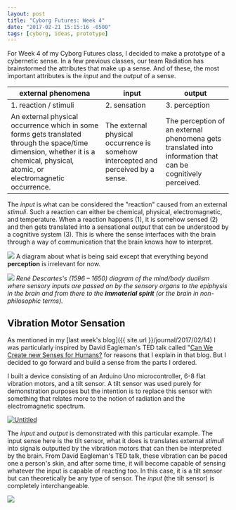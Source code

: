 ```yaml
---
layout: post
title: "Cyborg Futures: Week 4"
date: "2017-02-21 15:15:16 -0500"
tags: [cyborg, ideas, prototype]
---
```


For Week 4 of my Cyborg Futures class, I decided to make a prototype of a cybernetic sense. In a few previous classes, our team Radiation has brainstormed the attributes that make up a sense. And of these, the most important attributes is the *input* and the *output* of a sense.

external phenomena  |  input | output
--|---|--
1. reaction / stimuli   |  2. sensation |  3. perception
An external physical occurrence which in some forms gets translated through the space/time dimension, whether it is a chemical, physical, atomic, or electromagnetic occurrence.  |  The external physical occurrence is somehow intercepted and perceived by a sense. |  The perception of an external phenomena gets translated into information that can be cognitively perceived.

The *input* is what can be considered the "reaction" caused from an external *stimuli*. Such a reaction can either be chemical, physical, electromagnetic, and temperature. When a reaction happens (1), it is somehow sensed (2) and then gets translated into a sensational *output* that can be understood by a cognitive system (3). This is where the sense interfaces with the brain through a way of communication that the brain knows how to interpret.

![](http://waysofperception.com/wp-content/uploads/2015/04/processor6.jpg) A diagram about what is being said except that everything beyond **perception** is irrelevant for now.

![](https://upload.wikimedia.org/wikipedia/commons/3/35/Descartes_mind_and_body.gif) *René Descartes's (1596 – 1650)  diagram of the mind/body dualism where sensory inputs are passed on by the sensory organs to the epiphysis in the brain and from there to the **immaterial spirit** (or the brain in non-philosophic terms).*

## Vibration Motor Sensation

As mentioned in my [last week's blog]({{ site.url }}/journal/2017/02/14) I was particularly inspired by David Eagleman's TED talk called "[Can We Create new Senses for Humans?](https://www.ted.com/talks/david_eagleman_can_we_create_new_senses_for_humans) for reasons that I explain in that blog. But I decided to go forward and build a sense from the parts I ordered.

I built a device consisting of an Arduino Uno microcontroller, 6-8 flat vibration motors, and a tilt sensor. A tilt sensor was used purely for demonstration purposes but the intention is to replace this sensor with something that relates more to the notion of radiation and the electromagnetic spectrum.  

<a data-flickr-embed="true"  href="https://www.flickr.com/photos/mixania/32657376260/in/album-72157668323153014/" title="Untitled"><img src="https://c1.staticflickr.com/1/283/32657376260_1d3f13fe52.jpg" alt="Untitled"></a><script async src="//embedr.flickr.com/assets/client-code.js" charset="utf-8"></script>


The *input* and *output* is demonstrated with this particular example. The input sense here is the tilt sensor, what it does is translates external *stimuli* into signals outputted by the vibration motors that can then be interpreted by the brain. From David Eagleman's TED talk, these vibration can be paced one a person's skin, and after some time, it will become capable of sensing whatever the input is capable of reacting too. In this case, it is a tilt sensor but can theoretically be any type of sensor. The *input* (the tilt sensor) is completely interchangeable.

![](https://c1.staticflickr.com/3/2143/32658586180_8f58f25342_b.jpg)
